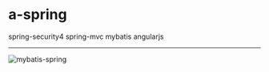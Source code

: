 a-spring  
========

spring-security4
spring-mvc
mybatis
angularjs

-----------------------------------------------------------  

![mybatis-spring](http://mybatis.github.io/images/mybatis-logo.png)
